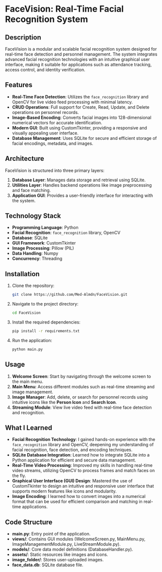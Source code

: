# FaceVision: Real-Time Facial Recognition System

## Description

FaceVision is a modular and scalable facial recognition system designed for real-time face detection and personnel management. The system integrates advanced facial recognition technologies with an intuitive graphical user interface, making it suitable for applications such as attendance tracking, access control, and identity verification.

## Features

- **Real-Time Face Detection**: Utilizes the `face_recognition` library and OpenCV for live video feed processing with minimal latency.
- **CRUD Operations**: Full support for Create, Read, Update, and Delete operations on personnel records.
- **Image-Based Encoding**: Converts facial images into 128-dimensional numerical vectors for accurate identification.
- **Modern GUI**: Built using CustomTkinter, providing a responsive and visually appealing user interface.
- **Database Management**: Uses SQLite for secure and efficient storage of facial encodings, metadata, and images.

## Architecture

FaceVision is structured into three primary layers:

1. **Database Layer**: Manages data storage and retrieval using SQLite.
2. **Utilities Layer**: Handles backend operations like image preprocessing and face matching.
3. **Application GUI**: Provides a user-friendly interface for interacting with the system.

## Technology Stack

- **Programming Language**: Python
- **Facial Recognition**: `face_recognition` library, OpenCV
- **Database**: SQLite
- **GUI Framework**: CustomTkinter
- **Image Processing**: Pillow (PIL)
- **Data Handling**: Numpy
- **Concurrency**: Threading

## Installation

1. Clone the repository:
   ```bash
   git clone https://github.com/Med-Almdn/FaceVision.git
   ```
2. Navigate to the project directory:
   ```bash
   cd FaceVision
   ```
3. Install the required dependencies:
   ```bash
   pip install -r requirements.txt
   ```
4. Run the application:
   ```bash
   python main.py
   ```

## Usage

1. **Welcome Screen**: Start by navigating through the welcome screen to the main menu.
2. **Main Menu**: Access different modules such as real-time streaming and image management.
3. **Image Manager**: Add, delete, or search for personnel records using intuitive icons like the **Person Icon** and **Search Icon**.
4. **Streaming Module**: View live video feed with real-time face detection and recognition.

## What I Learned

- **Facial Recognition Technology**: I gained hands-on experience with the `face_recognition` library and OpenCV, deepening my understanding of facial recognition, face detection, and encoding techniques.
- **SQLite Database Integration**: Learned how to integrate SQLite into a Python application for efficient and secure data management.
- **Real-Time Video Processing**: Improved my skills in handling real-time video streams, utilizing OpenCV to process frames and match faces on the fly.
- **Graphical User Interface (GUI) Design**: Mastered the use of CustomTkinter to design an intuitive and responsive user interface that supports modern features like icons and modularity.
- **Image Encoding**: I learned how to convert images into a numerical format that can be used for efficient comparison and matching in real-time applications.

## Code Structure

- **main.py**: Entry point of the application.
- **views/**: Contains GUI modules (WelcomeScreen.py, MainMenu.py, ImageManagementModule.py, LiveStreamModule.py).
- **models/**: Core data model definitions (DatabaseHandler.py).
- **assets/**: Static resources like images and icons.
- **image_folder/**: Stores user-uploaded images.
- **face_data.db**: SQLite database file.


